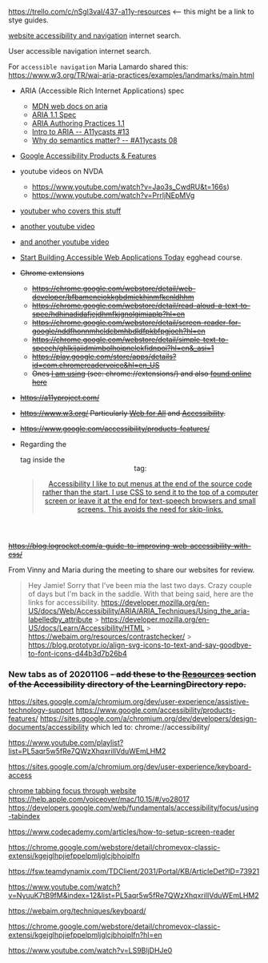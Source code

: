 <!-- Temporary file to collect resources for until they can be added to the Resources section of the README.md file. -->

https://trello.com/c/nSgl3vaI/437-a11y-resources <-- this might be a link to stye guides.

[website accessibility and navigation](https://www.google.com/search?q=website+accessibility+and+navigation&oq=website+accessibility+and+navigation&aqs=chrome..69i57.6116j0j7&sourceid=chrome&ie=UTF-8) internet search.

User accessible navigation internet search.

For `accessible navigation` Maria Lamardo shared this:
https://www.w3.org/TR/wai-aria-practices/examples/landmarks/main.html

- ARIA (Accessible Rich Internet Applications) spec

  - [MDN web docs on aria](https://developer.mozilla.org/en-US/docs/Web/Accessibility/ARIA)
  - [ARIA 1.1 Spec](https://goo.gl/1rGD7S)
  - [ARIA Authoring Practices 1.1](https://www.youtube.com/redirect?v=g9Qff0b-lHk&event=video_description&redir_token=57BldOoWvg-EHPR53zPArK3GN5Z8MTU3NDY5ODU4MkAxNTc0NjEyMTgy&q=https%3A%2F%2Fwww.w3.org%2FTR%2Fwai-aria-practices-1.1%2F)
  - [Intro to ARIA -- A11ycasts #13](https://www.youtube.com/watch?v=g9Qff0b-lHk)
  - [Why do semantics matter? -- #A11ycasts 08](https://www.youtube.com/watch?v=g2tzEil5TL0)

- [Google Accessibility Products & Features](https://www.google.com/accessibility/products-features/)
- youtube videos on NVDA
  - https://www.youtube.com/watch?v=Jao3s_CwdRU&t=166s)
  - https://www.youtube.com/watch?v=PrrljNEpMVg
- [youtuber who covers this stuff](https://www.youtube.com/channel/UCNbzN3eHbLKPzltSB560DkA)
- [another youtube video](https://www.youtube.com/watch?v=Lktz1KXbTOU)
- [and another youtube video](https://www.youtube.com/watch?v=x18vEEfpK3g)
- [Start Building Accessible Web Applications Today](https://egghead.io/courses/start-building-accessible-web-applications-today) egghead course.

- ~~Chrome extensions~~
  - ~~https://chrome.google.com/webstore/detail/web-developer/bfbameneiokkgbdmiekhjnmfkcnldhhm~~
  - ~~https://chrome.google.com/webstore/detail/read-aloud-a-text-to-spee/hdhinadidafjejdhmfkjgnolgimiaplp?hl=en~~
  - ~~https://chrome.google.com/webstore/detail/screen-reader-for-google/nddfhonnmhcldcbmhbdldfpkbfpgjoeh?hl=en~~
  - ~~https://chrome.google.com/webstore/detail/simple-text-to-speech/ghlkijaiidmimbolhoipnelekfidnpoi?hl=en&_asi=1~~
  - ~~https://play.google.com/store/apps/details?id=com.chromereadervoice&hl=en_US~~
  - ~~Ones [I am using](chrome://extensions/) (see: chrome://extensions/) and also [found online here](https://chrome.google.com/webstore/user/purchases?hl=en)~~
- ~~https://a11yproject.com/~~
- ~~https://www.w3.org/
  Particularly [Web for All](https://www.w3.org/Consortium/mission.html#principles) and [Accessibility](https://www.w3.org/WAI/).~~
- ~~https://www.google.com/accessibility/products-features/~~
- Regarding the <nav> tag inside the <header> tag:
  > [Accessibility
  > I like to put menus at the end of the source code rather than the start. I use CSS to send it to the top of a computer screen or leave it at the end for text-speech browsers and small screens. This avoids the need for skip-links.](https://stackoverflow.com/a/28699764/8210460)

~~https://blog.logrocket.com/a-guide-to-improving-web-accessibility-with-css/~~

From Vinny and Maria during the meeting to share our websites for review.

> Hey Jamie! Sorry that I've been mia the last two days. Crazy couple of days but I'm back in the saddle. With that being said, here are the links for accessibility.
> https://developer.mozilla.org/en-US/docs/Web/Accessibility/ARIA/ARIA_Techniques/Using_the_aria-labelledby_attribute > https://developer.mozilla.org/en-US/docs/Learn/Accessibility/HTML > https://webaim.org/resources/contrastchecker/ > https://blog.prototypr.io/align-svg-icons-to-text-and-say-goodbye-to-font-icons-d44b3d7b26b4

### New tabs as of 20201106 ~~- add these to the [Resources](https://github.com/JamieBort/LearningDirectory/blob/master/Accessibility/README.md#resources) section of the Accessibility directory of the LearningDirectory repo.~~

https://sites.google.com/a/chromium.org/dev/user-experience/assistive-technology-support
https://www.google.com/accessibility/products-features/
https://sites.google.com/a/chromium.org/dev/developers/design-documents/accessibility
which led to: chrome://accessibility/

https://www.youtube.com/playlist?list=PL5aqr5w5fRe7QWzXhqxrilIVduWEmLHM2

https://sites.google.com/a/chromium.org/dev/user-experience/keyboard-access

[chrome tabbing focus through website](https://www.google.com/search?sxsrf=ALeKk00KVv2k4cUckB7ggFSqpJN3coY8eg%3A1604720976055&ei=UBmmX8LtAqWwytMPk7adoAg&q=chrome+tabbing+focus+through+website&oq=chrome+tabbing+focus+through+website&gs_lcp=CgZwc3ktYWIQAzoECAAQRzoECCMQJ1CyWFiFXWC0XmgAcAJ4AIABjgGIAdcFkgEDMS41mAEAoAEBqgEHZ3dzLXdpesgBCMABAQ&sclient=psy-ab&ved=0ahUKEwjC1fa9w-_sAhUlmHIEHRNbB4QQ4dUDCA0&uact=5)
https://help.apple.com/voiceover/mac/10.15/#/vo28017
https://developers.google.com/web/fundamentals/accessibility/focus/using-tabindex

https://www.codecademy.com/articles/how-to-setup-screen-reader

https://chrome.google.com/webstore/detail/chromevox-classic-extensi/kgejglhpjiefppelpmljglcjbhoiplfn

https://fsw.teamdynamix.com/TDClient/2031/Portal/KB/ArticleDet?ID=73921

https://www.youtube.com/watch?v=NyuuK7tB9fM&index=12&list=PL5aqr5w5fRe7QWzXhqxrilIVduWEmLHM2

https://webaim.org/techniques/keyboard/

https://chrome.google.com/webstore/detail/chromevox-classic-extensi/kgejglhpjiefppelpmljglcjbhoiplfn?hl=en

https://www.youtube.com/watch?v=LS9BljDHJe0
